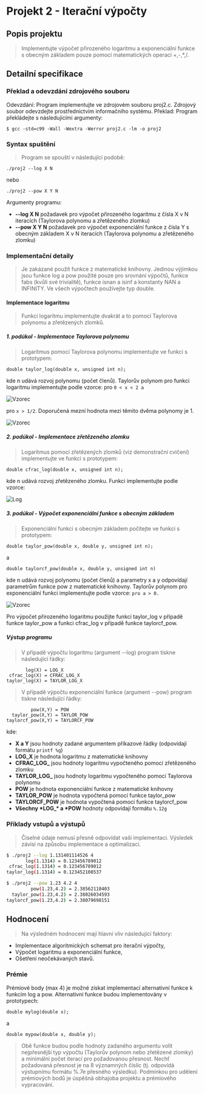 # Projekt 2 - Iterační výpočty

## Popis projektu

> Implementujte výpočet přirozeného logaritmu a exponenciální funkce s obecným základem pouze pomocí matematických operací +,-,*,/.

## Detailní specifikace

### Překlad a odevzdání zdrojového souboru

Odevzdání: Program implementujte ve zdrojovém souboru proj2.c. Zdrojový soubor odevzdejte prostřednictvím informačního systému.
Překlad: Program překládejte s následujícími argumenty:

`$ gcc -std=c99 -Wall -Wextra -Werror proj2.c -lm -o proj2`

### Syntax spuštění

> Program se spouští v následující podobě:

`./proj2 --log X N`

nebo

`./proj2 --pow X Y N`

Argumenty programu:

- **--log X N** požadavek pro výpočet přirozeného logaritmu z čísla X v N iteracích (Taylorova polynomu a zřetězeného zlomku)
- **--pow X Y N** požadavek pro výpočet exponenciální funkce z čísla Y s obecným základem X v N iteracích (Taylorova polynomu a zřetězeného zlomku)

### Implementační detaily

> Je zakázané použít funkce z matematické knihovny. Jedinou výjimkou jsou funkce log a pow použité pouze pro srovnání výpočtů, funkce fabs (kvůli své trivialitě), funkce isnan a isinf a konstanty NAN a INFINITY. Ve všech výpočtech používejte typ double.

#### Implementace logaritmu

> Funkci logaritmu implementujte dvakrát a to pomocí Taylorova polynomu a zřetězených zlomků.

##### 1. podúkol - Implementace Taylorova polynomu

> Logaritmus pomocí Taylorova polynomu implementujte ve funkci s prototypem:

`double taylor_log(double x, unsigned int n);`

kde n udává rozvoj polynomu (počet členů). Taylorův polynom pro funkci logaritmu implementujte podle vzorce:
pro `0 < x < 2 a`

![Vzorec](https://image.prntscr.com/image/mbpOoRI_TiSAg3EiEJ5tUg.png "Vzorec")

pro `x > 1/2`. Doporučená mezní hodnota mezi těmito dvěma polynomy je 1.

![Vzorec](https://image.prntscr.com/image/ejcl9p67Q5Sa-hlnq4_MIQ.png "Vzorec")

##### 2. podúkol - Implementace zřetězeného zlomku

> Logaritmus pomocí zřetězených zlomků (viz demonstrační cvičení) implementujte ve funkci s prototypem:

`double cfrac_log(double x, unsigned int n);`

kde n udává rozvoj zřetězeného zlomku. Funkci implementujte podle vzorce:

![Log](https://image.prntscr.com/image/Z0yuzmyFTLaXdeiaopwLzQ.png "Log")

##### 3. podúkol - Výpočet exponenciální funkce s obecným základem

> Exponenciální funkci s obecným základem počítejte ve funkci s prototypem:

`double taylor_pow(double x, double y, unsigned int n);`

a

`double taylorcf_pow(double x, double y, unsigned int n)`

kde n udává rozvoj polynomu (počet členů) a parametry x a y odpovídají parametrům funkce pow z matematické knihovny. Taylorův polynom pro exponenciální funkci implementujte podle vzorce: `pro a > 0.`

![Vzorec](https://image.prntscr.com/image/ylVh6gPGSMqbqMU9QFbIEA.png "Vzorec")

Pro výpočet přirozeného logaritmu použijte funkci taylor\_log v případě funkce taylor\_pow a funkci cfrac\_log v případě funkce taylorcf\_pow.

##### Výstup programu

> V případě výpočtu logaritmu (argument --log) program tiskne následující řádky:

```text
       log(X) = LOG_X
 cfrac_log(X) = CFRAC_LOG_X
taylor_log(X) = TAYLOR_LOG_X
```

> V případě výpočtu exponenciální funkce (argument --pow) program tiskne následující řádky:

```text
         pow(X,Y) = POW
  taylor_pow(X,Y) = TAYLOR_POW
taylorcf_pow(X,Y) = TAYLORCF_POW
```

kde:

- **X a Y** jsou hodnoty zadané argumentem příkazové řádky (odpovídají formátu `printf %g`)
- **LOG_X** je hodnota logaritmu z matematické knihovny
- **CFRAC\_LOG\_** jsou hodnoty logaritmu vypočteného pomocí zřetězeného zlomku
- **TAYLOR\_LOG\_** jsou hodnoty logaritmu vypočteného pomocí Taylorova polynomu
- **POW** je hodnota exponenciální funkce z matematické knihovny
- **TAYLOR\_POW** je hodnota vypočtená pomocí funkce taylor_pow
- **TAYLORCF\_POW** je hodnota vypočtená pomocí funkce taylorcf_pow
- **Všechny \*LOG\_\* a \*POW** hodnoty odpovídají formátu `%.12g`

### Příklady vstupů a výstupů

> Číselné údaje nemusí přesně odpovídat vaší implementaci. Výsledek závisí na způsobu implementace a optimalizaci.

```bash
$ ./proj2 --log 1.131401114526 4
       log(1.1314) = 0.123456789012
 cfrac_log(1.1314) = 0.123456789012
taylor_log(1.1314) = 0.123452108537
```

```bash
$ ./proj2 --pow 1.23 4.2 4
         pow(1.23,4.2) = 2.38562110403
  taylor_pow(1.23,4.2) = 2.38026034593
taylorcf_pow(1.23,4.2) = 2.38079698151
```

## Hodnocení

> Na výsledném hodnocení mají hlavní vliv následující faktory:

- Implementace algoritmických schemat pro iterační výpočty,
- Výpočet logaritmu a exponenciální funkce,
- Ošetření neočekávaných stavů.

### Prémie

Prémiové body (max 4) je možné získat implementací alternativní funkce k funkcím log a pow. Alternativní funkce budou implementovány v prototypech:

`double mylog(double x);`

a

`double mypow(double x, double y);`

> Obě funkce budou podle hodnoty zadaného argumentu volit nejpřesnější typ výpočtu (Taylorův polynom nebo zřetězené zlomky) a minimální počet iterací pro požadovanou přesnost. Nechť požadovaná přesnost je na 8 významných číslic (tj. odpovídá výstupnímu formátu %.7e přesného výsledku). Podmínkou pro udělení prémiových bodů je úspěšná obhajoba projektu a prémiového vypracování.
